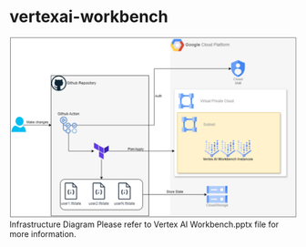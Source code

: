 # vertexai-workbench
![Infra](infrastructure.png)
Infrastructure Diagram
Please refer to Vertex AI Workbench.pptx file for more information.
